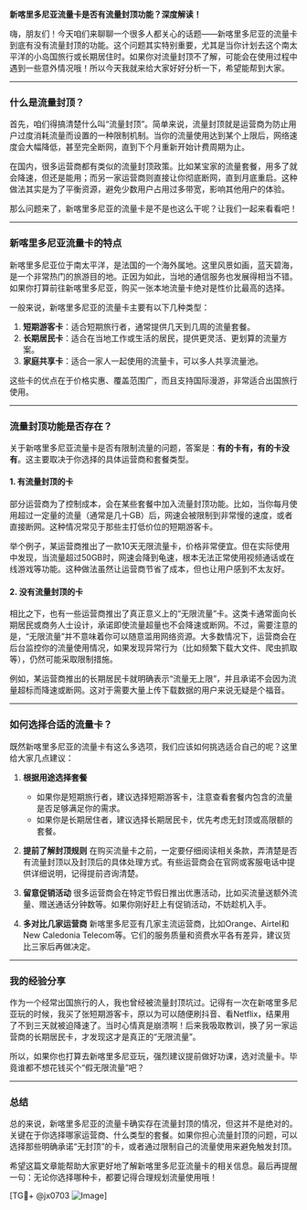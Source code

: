 **新喀里多尼亚流量卡是否有流量封顶功能？深度解读！**

嗨，朋友们！今天咱们来聊聊一个很多人都关心的话题——新喀里多尼亚的流量卡到底有没有流量封顶的功能。这个问题其实特别重要，尤其是当你计划去这个南太平洋的小岛国旅行或长期居住时。如果你对流量封顶不了解，可能会在使用过程中遇到一些意外情况哦！所以今天我就来给大家好好分析一下，希望能帮到大家。

---

### 什么是流量封顶？

首先，咱们得搞清楚什么叫“流量封顶”。简单来说，流量封顶就是运营商为防止用户过度消耗流量而设置的一种限制机制。当你的流量使用达到某个上限后，网络速度会大幅降低，甚至完全断网，直到下个月重新开始计费周期为止。

在国内，很多运营商都有类似的流量封顶政策。比如某宝家的流量套餐，用多了就会降速，但还是能用；而另一家运营商则直接让你彻底断网，直到月底重启。这种做法其实是为了平衡资源，避免少数用户占用过多带宽，影响其他用户的体验。

那么问题来了，新喀里多尼亚的流量卡是不是也这么干呢？让我们一起来看看吧！

---

### 新喀里多尼亚流量卡的特点

新喀里多尼亚位于南太平洋，是法国的一个海外属地。这里风景如画，蓝天碧海，是一个非常热门的旅游目的地。正因为如此，当地的通信服务也发展得相当不错。如果你打算前往新喀里多尼亚，购买一张本地流量卡绝对是性价比最高的选择。

一般来说，新喀里多尼亚的流量卡主要有以下几种类型：

1. **短期游客卡**：适合短期旅行者，通常提供几天到几周的流量套餐。
2. **长期居民卡**：适合在当地工作或生活的居民，提供更灵活、更划算的流量方案。
3. **家庭共享卡**：适合一家人一起使用的流量卡，可以多人共享流量池。

这些卡的优点在于价格实惠、覆盖范围广，而且支持国际漫游，非常适合出国旅行使用。

---

### 流量封顶功能是否存在？

关于新喀里多尼亚流量卡是否有限制流量的问题，答案是：**有的卡有，有的卡没有**。这主要取决于你选择的具体运营商和套餐类型。

#### 1. 有流量封顶的卡
部分运营商为了控制成本，会在某些套餐中加入流量封顶功能。比如，当你每月使用超过一定量的流量（通常是几十GB）后，网速会被限制到非常慢的速度，或者直接断网。这种情况常见于那些主打低价位的短期游客卡。

举个例子，某运营商推出了一款10天无限流量卡，价格非常便宜。但在实际使用中发现，当流量超过50GB时，网速会降到龟速，根本无法正常使用视频通话或在线游戏等功能。这种做法虽然让运营商节省了成本，但也让用户感到不太友好。

#### 2. 没有流量封顶的卡
相比之下，也有一些运营商推出了真正意义上的“无限流量”卡。这类卡通常面向长期居民或商务人士设计，承诺即使流量超量也不会降速或断网。不过，需要注意的是，“无限流量”并不意味着你可以随意滥用网络资源。大多数情况下，运营商会在后台监控你的流量使用情况，如果发现异常行为（比如频繁下载大文件、爬虫抓取等），仍然可能采取限制措施。

例如，某运营商推出的长期居民卡就明确表示“流量无上限”，并且承诺不会因为流量超标而降速或断网。这对于需要大量上传下载数据的用户来说无疑是个福音。

---

### 如何选择合适的流量卡？

既然新喀里多尼亚的流量卡有这么多选项，我们应该如何挑选适合自己的呢？这里给大家几点建议：

1. **根据用途选择套餐**
   - 如果你是短期旅行者，建议选择短期游客卡，注意查看套餐内包含的流量是否足够满足你的需求。
   - 如果你是长期居住者，建议选择长期居民卡，优先考虑无封顶或高限额的套餐。

2. **提前了解封顶规则**
   在购买流量卡之前，一定要仔细阅读相关条款，弄清楚是否有流量封顶以及封顶后的具体处理方式。有些运营商会在官网或客服电话中提供详细说明，记得提前咨询清楚。

3. **留意促销活动**
   很多运营商会在特定节假日推出优惠活动，比如买流量送额外流量、赠送通话分钟数等。如果你刚好赶上有促销活动，不妨趁机入手。

4. **多对比几家运营商**
   新喀里多尼亚有几家主流运营商，比如Orange、Airtel和New Caledonia Telecom等。它们的服务质量和资费水平各有差异，建议货比三家后再做决定。

---

### 我的经验分享

作为一个经常出国旅行的人，我也曾经被流量封顶坑过。记得有一次在新喀里多尼亚玩的时候，我买了张短期游客卡，原以为可以随便刷抖音、看Netflix，结果用了不到三天就被迫降速了。当时心情真是崩溃啊！后来我吸取教训，换了另一家运营商的长期居民卡，才发现这才是真正的“无限流量”。

所以，如果你也打算去新喀里多尼亚玩，强烈建议提前做好功课，选对流量卡。毕竟谁都不想花钱买个“假无限流量”吧？

---

### 总结

总的来说，新喀里多尼亚的流量卡确实存在流量封顶的情况，但这并不是绝对的。关键在于你选择哪家运营商、什么类型的套餐。如果你担心流量封顶的问题，可以选择那些明确承诺“无封顶”的卡，或者通过限制自己的流量使用来避免触发封顶。

希望这篇文章能帮助大家更好地了解新喀里多尼亚流量卡的相关信息。最后再提醒一句：无论你选择哪种卡，都要记得合理规划流量使用哦！

[TG💪+ @jx0703 ![Image](https://github.com/user-attachments/assets/dbca1d08-cadb-493c-b0ec-ad6f7a83f270)]